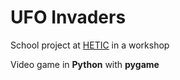 # UFO Invaders
School project at [HETIC](https://www.hetic.net/) in a workshop

Video game in **Python** with **pygame**
